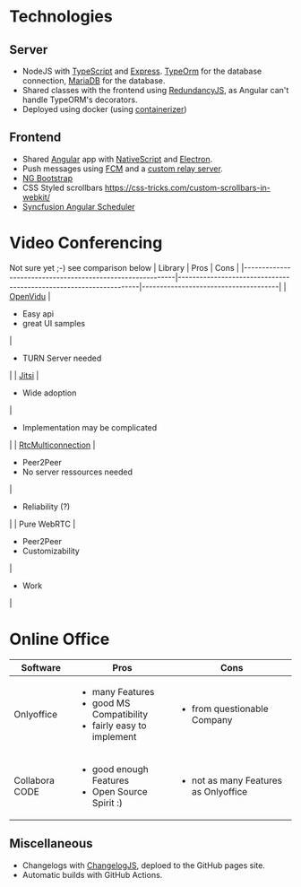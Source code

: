 # Technologies

## Server
* NodeJS with [TypeScript](https://www.typescriptlang.org/) and [Express](http://expressjs.com/). [TypeOrm](http://expressjs.com/) for the database connection, [MariaDB](https://mariadb.org/) for the database.
* Shared classes with the frontend using [RedundancyJS](https://github.com/hrueger/redundancyjs), as Angular can't handle TypeORM's decorators.
* Deployed using docker (using [containerizer](https://github.com/hrueger/containerizer/))


## Frontend
* Shared [Angular](https://angular.io/) app with [NativeScript](https://www.nativescript.org/) and [Electron](https://www.electronjs.org/).
* Push messages using [FCM](https://firebase.google.com/docs/cloud-messaging) and a [custom relay server](https://github.com/SchoolSquirrel/SquirrelFcmRelay).
* [NG Bootstrap](https://ng-bootstrap.github.io/#/home)
* CSS Styled scrollbars https://css-tricks.com/custom-scrollbars-in-webkit/
* [Syncfusion Angular Scheduler](https://www.syncfusion.com/angular-ui-components/angular-scheduler)


# Video Conferencing
Not sure yet ;-) see comparison below
| Library                                                   | Pros                                                              | Cons                                 |
|-----------------------------------------------------------|-------------------------------------------------------------------|--------------------------------------|
| [OpenVidu](https://openvidu.io)                           | <ul><li>Easy api</li> <li>great UI samples</li></ul>              | <ul><li>TURN Server needed</li></ul> |
| [Jitsi](https://jitsi.org)                                | <ul><li>Wide adoption</li></ul>                                               | <ul><li>Implementation may be complicated</li></ul>                  |
| [RtcMulticonnection](https://www.rtcmulticonnection.org/) | <ul><li>Peer2Peer</li> <li>No server ressources needed</li></ul>  |  <ul><li>Reliability (?)</li></ul>   |
| Pure WebRTC                                               | <ul><li>Peer2Peer</li> <li>Customizability</li></ul>              | <ul><li>Work</li></ul>               |

# Online Office
| Software       | Pros                                                                     | Cons                                 |
|----------------|--------------------------------------------------------------------------|--------------------------------------|
| Onlyoffice     | <ul><li>many Features</li><li>good MS Compatibility</li><li>fairly easy to implement</li></ul> | <ul><li>from questionable Company</li></ul>          |
| Collabora CODE | <ul><li>good enough Features</li><li>Open Source Spirit :)</li></ul>                        | <ul><li>not as many Features as Onlyoffice</li></ul> |

## Miscellaneous

* Changelogs with [ChangelogJS](https://github.com/hrueger/changelogjs), deploed to the GitHub pages site.
* Automatic builds with GitHub Actions.
